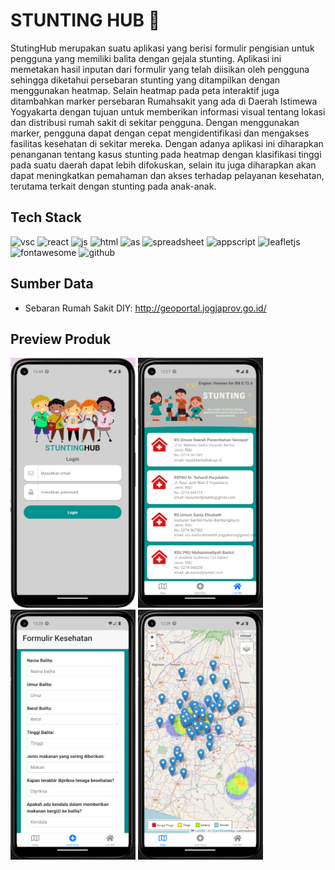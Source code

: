 # STUNTING HUB 🐣
   StutingHub merupakan suatu aplikasi yang berisi formulir pengisian untuk pengguna yang memiliki balita dengan gejala stunting. Aplikasi ini memetakan hasil inputan dari formulir yang telah diisikan oleh pengguna sehingga diketahui persebaran stunting yang ditampilkan dengan menggunakan heatmap. Selain heatmap pada peta interaktif juga ditambahkan marker persebaran Rumahsakit yang ada di Daerah Istimewa Yogyakarta dengan tujuan untuk memberikan informasi visual tentang lokasi dan distribusi rumah sakit di sekitar pengguna. Dengan menggunakan marker, pengguna dapat dengan cepat mengidentifikasi dan mengakses fasilitas kesehatan di sekitar mereka. Dengan adanya aplikasi ini diharapkan penanganan tentang kasus stunting pada heatmap dengan klasifikasi tinggi pada suatu daerah dapat lebih difokuskan, selain itu juga diharapkan akan dapat meningkatkan pemahaman dan akses terhadap pelayanan kesehatan, terutama terkait dengan stunting pada anak-anak.

## Tech Stack 
<p align="left">
<img src="https://pbs.twimg.com/profile_images/1545098208556097536/rKXaODLl_400x400.jpg" alt="vsc"  width="45" height="45"/>
<img src="https://cdn.jsdelivr.net/gh/devicons/devicon/icons/react/react-original.svg" alt="react"  width="45" height="45"/>
<img src="https://cdn.jsdelivr.net/gh/devicons/devicon/icons/javascript/javascript-original.svg" alt="js"  width="45" height="45"/>
<img src="https://cdn.jsdelivr.net/gh/devicons/devicon/icons/html5/html5-original.svg" alt="html"  width="45" height="45"/>
<img src="https://upload.wikimedia.org/wikipedia/commons/thumb/c/c1/Android_Studio_icon_%282023%29.svg/1200px-Android_Studio_icon_%282023%29.svg.png" alt="as"  width="45" height="45"/>
<img src="https://www.computerhope.com/jargon/g/google-sheets.png" alt="spreadsheet"  width="45" height="45"/>
<img src="https://cdn-icons-png.flaticon.com/512/2965/2965300.png" alt="appscript"  width="45" height="45"/>
<img src="https://pbs.twimg.com/profile_images/1510602617700950021/K4IoVubu_400x400.jpg" alt="leafletjs"  width="45" height="45"/>
<img src="https://www.drupal.org/files/project-images/font_awesome_logo.png" alt="fontawesome"  width="45" height="45"/> 
<img src="https://github.githubassets.com/assets/GitHub-Mark-ea2971cee799.png" alt="github"  width="45" height="45"/> </p>

## Sumber Data 
- Sebaran Rumah Sakit DIY: http://geoportal.jogjaprov.go.id/

## Preview Produk
<p align="left">
  <img src="https://github.com/restaokf/Stunting-Hub/blob/main/img/login.png" width="200" height="400"/>
   <img src="https://github.com/restaokf/Stunting-Hub/blob/main/img/home.png" width="200" height="400"/>
   <img src="https://github.com/restaokf/Stunting-Hub/blob/main/img/add.png" width="200" height="400"/>
   <img src="https://github.com/restaokf/Stunting-Hub/blob/main/img/map.png" width="200" height="400"/>
</p>
